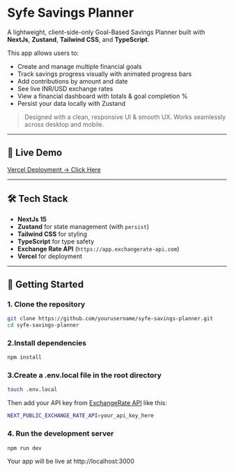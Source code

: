 # Syfe Savings Planner

A lightweight, client-side-only Goal-Based Savings Planner built with **NextJs**, **Zustand**, **Tailwind CSS**, and **TypeScript**.

This app allows users to:

- Create and manage multiple financial goals
- Track savings progress visually with animated progress bars
- Add contributions by amount and date
- See live INR/USD exchange rates
- View a financial dashboard with totals & goal completion %
- Persist your data locally with Zustand

> Designed with a clean, responsive UI & smooth UX. Works seamlessly across desktop and mobile.

---

## 🔗 Live Demo

[Vercel Deployment → Click Here](https://syfe-saving-planner-nine.vercel.app/)

---

## 🛠️ Tech Stack

- **NextJs 15**
- **Zustand** for state management (with `persist`)
- **Tailwind CSS** for styling
- **TypeScript** for type safety
- **Exchange Rate API** (`https://app.exchangerate-api.com`)
- **Vercel** for deployment

---

## 🚀 Getting Started

### 1. Clone the repository

```bash
git clone https://github.com/yourusername/syfe-savings-planner.git
cd syfe-savings-planner
```

### 2.Install dependencies

```bash
npm install
```

### 3.Create a .env.local file in the root directory

```bash
touch .env.local
```

Then add your API key from [ExchangeRate API](https://app.exchangerate-api.com/) like this:

```bash
NEXT_PUBLIC_EXCHANGE_RATE_API=your_api_key_here
```

### 4. Run the development server

```bash
npm run dev
```

Your app will be live at http://localhost:3000
